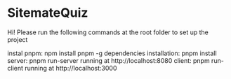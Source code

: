 # SitemateQuiz

Hi! Please run the following commands at the root folder to set up the project

instal pnpm: npm install pnpm -g
dependencies installation: pnpm install
server: pnpm run-server
    running at http://localhost:8080
client: pnpm run-client
    running at http://localhost:3000
